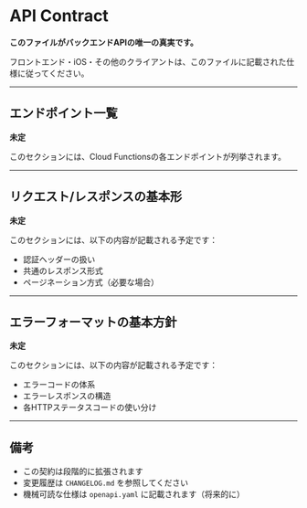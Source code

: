 # API Contract

**このファイルがバックエンドAPIの唯一の真実です。**

フロントエンド・iOS・その他のクライアントは、このファイルに記載された仕様に従ってください。

---

## エンドポイント一覧

**未定**

このセクションには、Cloud Functionsの各エンドポイントが列挙されます。

---

## リクエスト/レスポンスの基本形

**未定**

このセクションには、以下の内容が記載される予定です：
- 認証ヘッダーの扱い
- 共通のレスポンス形式
- ページネーション方式（必要な場合）

---

## エラーフォーマットの基本方針

**未定**

このセクションには、以下の内容が記載される予定です：
- エラーコードの体系
- エラーレスポンスの構造
- 各HTTPステータスコードの使い分け

---

## 備考

- この契約は段階的に拡張されます
- 変更履歴は `CHANGELOG.md` を参照してください
- 機械可読な仕様は `openapi.yaml` に記載されます（将来的に）
